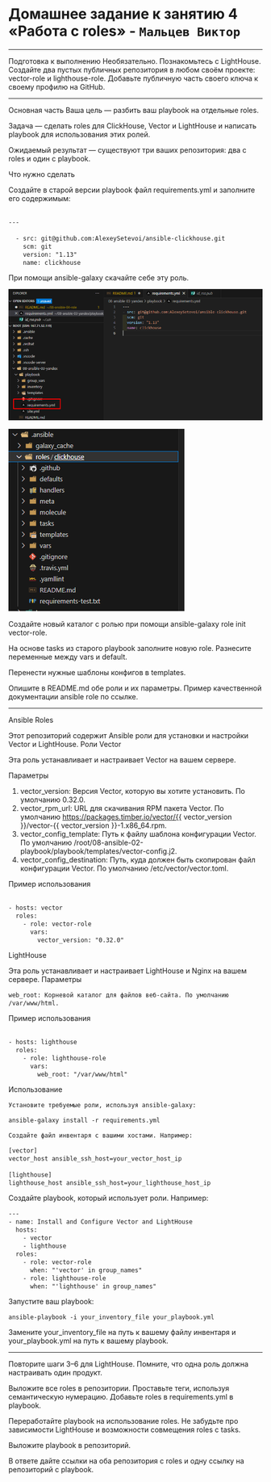 # Домашнее задание к занятию 4 «Работа с roles» - `Мальцев Виктор`

---

Подготовка к выполнению
Необязательно. Познакомьтесь с LightHouse.
Создайте два пустых публичных репозитория в любом своём проекте: vector-role и lighthouse-role.
Добавьте публичную часть своего ключа к своему профилю на GitHub.

---

Основная часть
Ваша цель — разбить ваш playbook на отдельные roles.

Задача — сделать roles для ClickHouse, Vector и LightHouse и написать playbook для использования этих ролей.

Ожидаемый результат — существуют три ваших репозитория: два с roles и один с playbook.

Что нужно сделать

Создайте в старой версии playbook файл requirements.yml и заполните его содержимым:

```

---

  - src: git@github.com:AlexeySetevoi/ansible-clickhouse.git
    scm: git
    version: "1.13"
    name: clickhouse 

```

При помощи ansible-galaxy скачайте себе эту роль.

![alt text](https://github.com/vmmaltsev/screenshot/blob/main/Screenshot_25.png)

![alt text](https://github.com/vmmaltsev/screenshot/blob/main/Screenshot_26.png)

Создайте новый каталог с ролью при помощи ansible-galaxy role init vector-role.

На основе tasks из старого playbook заполните новую role. Разнесите переменные между vars и default.

Перенести нужные шаблоны конфигов в templates.

Опишите в README.md обе роли и их параметры. Пример качественной документации ansible role по ссылке.

---

Ansible Roles

Этот репозиторий содержит Ansible роли для установки и настройки Vector и LightHouse.
Роли
Vector

Эта роль устанавливает и настраивает Vector на вашем сервере.

Параметры

1. vector_version: Версия Vector, которую вы хотите установить. По умолчанию 0.32.0.
2. vector_rpm_url: URL для скачивания RPM пакета Vector. По умолчанию https://packages.timber.io/vector/{{ vector_version }}/vector-{{ vector_version }}-1.x86_64.rpm.
3. vector_config_template: Путь к файлу шаблона конфигурации Vector. По умолчанию /root/08-ansible-02-playbook/playbook/templates/vector-config.j2.
4. vector_config_destination: Путь, куда должен быть скопирован файл конфигурации Vector. По умолчанию /etc/vector/vector.toml.


Пример использования

```

- hosts: vector
  roles:
    - role: vector-role
      vars:
        vector_version: "0.32.0"
```

LightHouse

Эта роль устанавливает и настраивает LightHouse и Nginx на вашем сервере.
Параметры

    web_root: Корневой каталог для файлов веб-сайта. По умолчанию /var/www/html.

Пример использования

```

- hosts: lighthouse
  roles:
    - role: lighthouse-role
      vars:
        web_root: "/var/www/html"
```

Использование

    Установите требуемые роли, используя ansible-galaxy:

```
ansible-galaxy install -r requirements.yml
```

    Создайте файл инвентаря с вашими хостами. Например:

```
[vector]
vector_host ansible_ssh_host=your_vector_host_ip

[lighthouse]
lighthouse_host ansible_ssh_host=your_lighthouse_host_ip
```

Создайте playbook, который использует роли. Например:

```
---
- name: Install and Configure Vector and LightHouse
  hosts: 
    - vector
    - lighthouse
  roles:
    - role: vector-role
      when: "'vector' in group_names"
    - role: lighthouse-role
      when: "'lighthouse' in group_names"
```

Запустите ваш playbook:

```
ansible-playbook -i your_inventory_file your_playbook.yml
```

Замените your_inventory_file на путь к вашему файлу инвентаря и your_playbook.yml на путь к вашему playbook.

---

Повторите шаги 3–6 для LightHouse. Помните, что одна роль должна настраивать один продукт.

Выложите все roles в репозитории. Проставьте теги, используя семантическую нумерацию. Добавьте roles в requirements.yml в playbook.

Переработайте playbook на использование roles. Не забудьте про зависимости LightHouse и возможности совмещения roles с tasks.

Выложите playbook в репозиторий.

В ответе дайте ссылки на оба репозитория с roles и одну ссылку на репозиторий с playbook.
